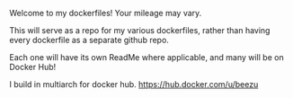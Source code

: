 Welcome to my dockerfiles! Your mileage may vary.

This will serve as a repo for my various dockerfiles, rather than having every dockerfile as a separate github repo.

Each one will have its own ReadMe where applicable, and many will be on Docker Hub!

I build in multiarch for docker hub. https://hub.docker.com/u/beezu
